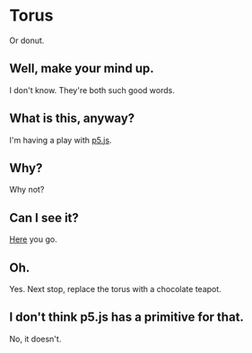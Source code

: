 # Torus

Or donut.

## Well, make your mind up.

I don't know. They're both such good words.

## What is this, anyway?

I'm having a play with [p5.js](https://p5js.org/).

## Why?

Why not?

## Can I see it?

[Here](http://www.conniptions.org/torus/) you go.

## Oh.

Yes. Next stop, replace the torus with a chocolate teapot.

## I don't think p5.js has a primitive for that.

No, it doesn't.

